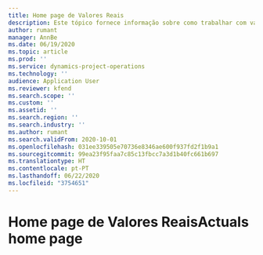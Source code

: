 ```yaml
---
title: Home page de Valores Reais
description: Este tópico fornece informação sobre como trabalhar com valores reais no Project Operations.
author: rumant
manager: AnnBe
ms.date: 06/19/2020
ms.topic: article
ms.prod: ''
ms.service: dynamics-project-operations
ms.technology: ''
audience: Application User
ms.reviewer: kfend
ms.search.scope: ''
ms.custom: ''
ms.assetid: ''
ms.search.region: ''
ms.search.industry: ''
ms.author: rumant
ms.search.validFrom: 2020-10-01
ms.openlocfilehash: 031ee339505e70736e8346ae600f937fd2f1b9a1
ms.sourcegitcommit: 99ea23f95faa7c85c13fbcc7a3d1b40fc661b697
ms.translationtype: HT
ms.contentlocale: pt-PT
ms.lasthandoff: 06/22/2020
ms.locfileid: "3754651"
---
```

# <a name="actuals-home-page"></a><span data-ttu-id="0d0e0-103">Home page de Valores Reais</span><span class="sxs-lookup"><span data-stu-id="0d0e0-103">Actuals home page</span></span>

